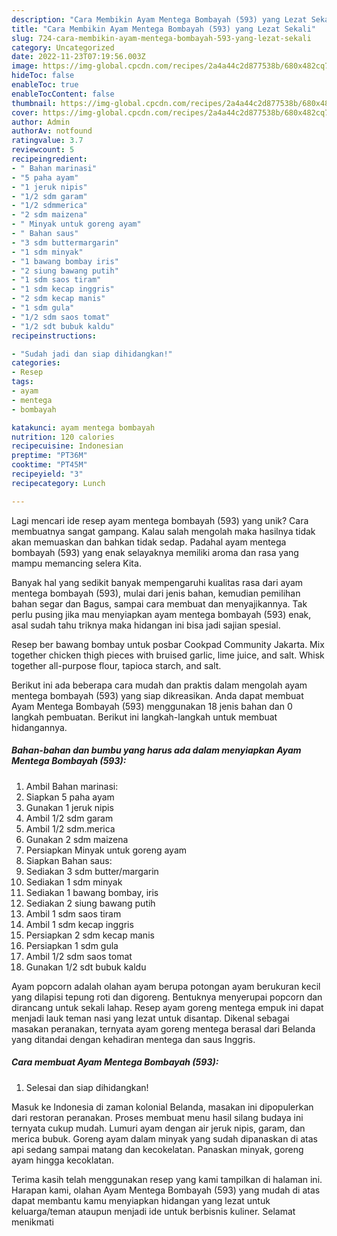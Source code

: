 ```yaml
---
description: "Cara Membikin Ayam Mentega Bombayah (593) yang Lezat Sekali"
title: "Cara Membikin Ayam Mentega Bombayah (593) yang Lezat Sekali"
slug: 724-cara-membikin-ayam-mentega-bombayah-593-yang-lezat-sekali
category: Uncategorized
date: 2022-11-23T07:19:56.003Z
image: https://img-global.cpcdn.com/recipes/2a4a44c2d877538b/680x482cq70/ayam-mentega-bombayah-593-foto-resep-utama.jpg
hideToc: false
enableToc: true
enableTocContent: false
thumbnail: https://img-global.cpcdn.com/recipes/2a4a44c2d877538b/680x482cq70/ayam-mentega-bombayah-593-foto-resep-utama.jpg
cover: https://img-global.cpcdn.com/recipes/2a4a44c2d877538b/680x482cq70/ayam-mentega-bombayah-593-foto-resep-utama.jpg
author: Admin
authorAv: notfound
ratingvalue: 3.7
reviewcount: 5
recipeingredient:
- " Bahan marinasi"
- "5 paha ayam"
- "1 jeruk nipis"
- "1/2 sdm garam"
- "1/2 sdmmerica"
- "2 sdm maizena"
- " Minyak untuk goreng ayam"
- " Bahan saus"
- "3 sdm buttermargarin"
- "1 sdm minyak"
- "1 bawang bombay iris"
- "2 siung bawang putih"
- "1 sdm saos tiram"
- "1 sdm kecap inggris"
- "2 sdm kecap manis"
- "1 sdm gula"
- "1/2 sdm saos tomat"
- "1/2 sdt bubuk kaldu"
recipeinstructions:

- "Sudah jadi dan siap dihidangkan!"
categories:
- Resep
tags:
- ayam
- mentega
- bombayah

katakunci: ayam mentega bombayah 
nutrition: 120 calories
recipecuisine: Indonesian
preptime: "PT36M"
cooktime: "PT45M"
recipeyield: "3"
recipecategory: Lunch

---
```





Lagi mencari ide resep ayam mentega bombayah (593) yang unik? Cara membuatnya sangat gampang. Kalau salah mengolah maka hasilnya tidak akan memuaskan dan bahkan tidak sedap. Padahal ayam mentega bombayah (593) yang enak selayaknya memiliki aroma dan rasa yang mampu memancing selera Kita.





Banyak hal yang sedikit banyak mempengaruhi kualitas rasa dari ayam mentega bombayah (593), mulai dari jenis bahan, kemudian pemilihan bahan segar dan Bagus, sampai cara membuat dan menyajikannya. Tak perlu pusing jika mau menyiapkan ayam mentega bombayah (593) enak,      asal sudah tahu triknya maka hidangan ini bisa jadi sajian spesial.














Resep ber bawang bombay untuk posbar Cookpad Community Jakarta. Mix together chicken thigh pieces with bruised garlic, lime juice, and salt. Whisk together all-purpose flour, tapioca starch, and salt.






Berikut ini ada beberapa cara mudah dan praktis dalam mengolah ayam mentega bombayah (593) yang siap dikreasikan. Anda dapat membuat Ayam Mentega Bombayah (593) menggunakan 18 jenis bahan dan 0 langkah pembuatan. Berikut ini langkah-langkah untuk membuat hidangannya.

<!--inarticleads1-->

##### Bahan-bahan dan bumbu yang harus ada dalam menyiapkan Ayam Mentega Bombayah (593):

1. Ambil  Bahan marinasi:
1. Siapkan 5 paha ayam
1. Gunakan 1 jeruk nipis
1. Ambil 1/2 sdm garam
1. Ambil 1/2 sdm.merica
1. Gunakan 2 sdm maizena
1. Persiapkan  Minyak untuk goreng ayam
1. Siapkan  Bahan saus:
1. Sediakan 3 sdm butter/margarin
1. Sediakan 1 sdm minyak
1. Sediakan 1 bawang bombay, iris
1. Sediakan 2 siung bawang putih
1. Ambil 1 sdm saos tiram
1. Ambil 1 sdm kecap inggris
1. Persiapkan 2 sdm kecap manis
1. Persiapkan 1 sdm gula
1. Ambil 1/2 sdm saos tomat
1. Gunakan 1/2 sdt bubuk kaldu


Ayam popcorn adalah olahan ayam berupa potongan ayam berukuran kecil yang dilapisi tepung roti dan digoreng. Bentuknya menyerupai popcorn dan dirancang untuk sekali lahap. Resep ayam goreng mentega empuk ini dapat menjadi lauk teman nasi yang lezat untuk disantap. Dikenal sebagai masakan peranakan, ternyata ayam goreng mentega berasal dari Belanda yang ditandai dengan kehadiran mentega dan saus Inggris. 

<!--inarticleads2-->

##### Cara membuat Ayam Mentega Bombayah (593):


1. Selesai dan siap dihidangkan!

Masuk ke Indonesia di zaman kolonial Belanda, masakan ini dipopulerkan dari restoran peranakan. Proses membuat menu hasil silang budaya ini ternyata cukup mudah. Lumuri ayam dengan air jeruk nipis, garam, dan merica bubuk. Goreng ayam dalam minyak yang sudah dipanaskan di atas api sedang sampai matang dan kecokelatan. Panaskan minyak, goreng ayam hingga kecoklatan. 

Terima kasih telah menggunakan resep yang kami tampilkan di halaman ini. Harapan kami, olahan Ayam Mentega Bombayah (593) yang mudah di atas dapat membantu kamu menyiapkan hidangan yang lezat untuk keluarga/teman ataupun menjadi ide untuk berbisnis kuliner. Selamat menikmati
